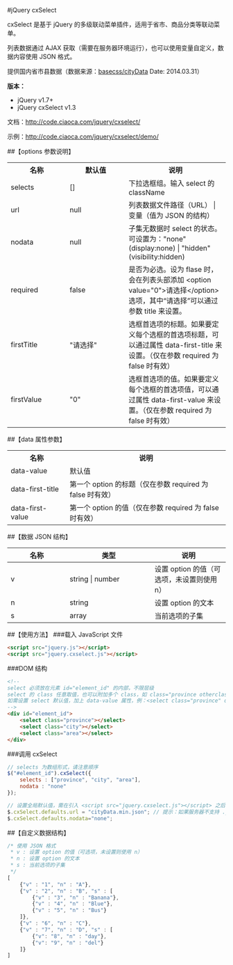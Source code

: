 #jQuery cxSelect

cxSelect 是基于 jQuery 的多级联动菜单插件，适用于省市、商品分类等联动菜单。

列表数据通过 AJAX 获取（需要在服务器环境运行），也可以使用变量自定义，数据内容使用 JSON 格式。

提供国内省市县数据（数据来源：<a href="https://github.com/basecss/cityData" target="_blank">basecss/cityData</a> Date: 2014.03.31）

**版本：**
* jQuery v1.7+
* jQuery cxSelect v1.3

文档：http://code.ciaoca.com/jquery/cxselect/

示例：http://code.ciaoca.com/jquery/cxselect/demo/

##【options 参数说明】
<table>
    <tr>
        <th width="120">名称</th>
        <th width="120">默认值</th>
        <th>说明</th>
    </tr>
    <tr>
        <td>selects</td>
        <td>[]</td>
        <td>下拉选框组。输入 select 的 className</td>
    </tr>
    <tr>
        <td>url</td>
        <td>null</td>
        <td>列表数据文件路径（URL） | 变量（值为 JSON 的结构）</td>
    </tr>
    <tr>
        <td>nodata</td>
        <td>null</td>
        <td>子集无数据时 select 的状态。可设置为："none"(display:none) | "hidden"(visibility:hidden)</td>
    </tr>
    <tr>
        <td>required</td>
        <td>false</td>
        <td>是否为必选。设为 flase 时，会在列表头部添加 &lt;option value="0"&gt;请选择&lt;/option&gt; 选项，其中“请选择”可以通过参数 title 来设置。</td>
    </tr>
    <tr>
        <td>firstTitle</td>
        <td>"请选择"</td>
        <td>选框首选项的标题。如果要定义每个选框的首选项标题，可以通过属性 data-first-title 来设置。（仅在参数 required 为 false 时有效）</td>
    </tr>
    <tr>
        <td>firstValue</td>
        <td>"0"</td>
        <td>选框首选项的值。如果要定义每个选框的首选项值，可以通过属性 data-first-value 来设置。（仅在参数 required 为 false 时有效）</td>
    </tr>
</table>

##【data 属性参数】
<table>
    <tr>
        <th width="120">名称</th>
        <th>说明</th>
    </tr>
    <tr>
        <td>data-value</td>
        <td>默认值</td>
    </tr>
	<tr>
		<td>data-first-title</td>
		<td>第一个 option 的标题（仅在参数 required 为 false 时有效）</td>
	</tr>
	<tr>
		<td>data-first-value</td>
		<td>第一个 option 的值（仅在参数 required 为 false 时有效）</td>
	</tr>
</table>

##【数据 JSON 结构】
<table>
    <thead>
        <tr>
            <th width="120">名称</th>
            <th width="180">类型</th>
            <th>说明</th>
        </tr>
    </thead>
    <tr>
        <td>v</td>
        <td>string | number</td>
        <td>设置 option 的值（可选项，未设置则使用 n）</td>
    </tr>
    <tr>
        <td>n</td>
        <td>string</td>
        <td>设置 option 的文本</td>
    </tr>
    <tr>
        <td>s</td>
        <td>array</td>
        <td>当前选项的子集</td>
    </tr>
</table>

##【使用方法】
###载入 JavaScript 文件
```html
<script src="jquery.js"></script> 
<script src="jquery.cxselect.js"></script>
```

###DOM 结构
```html
<!--
select 必须放在元素 id="element_id" 的内部，不限层级 
select 的 class 任意取值，也可以附加多个 class，如 class="province otherclass"，在调用时只需要输入其中一个即可，但是不能重复
如需设置 select 默认值，加上 data-value 属性，例：<select class="province" data-value="浙江省"></select>
-->
<div id="element_id">
    <select class="province"></select>
    <select class="city"></select>
    <select class="area"></select>
</div>
```

###调用 cxSelect
``` javascript
// selects 为数组形式，请注意顺序 
$("#element_id").cxSelect({
    selects : ["province", "city", "area"],
    nodata : "none"
});

// 设置全局默认值，需在引入 <script src="jquery.cxselect.js"></script> 之后，调用之前设置
$.cxSelect.defaults.url = "cityData.min.json"; // 提示：如果服务器不支持 .json 类型文件，请将文件改为 .js 文件
$.cxSelect.defaults.nodata="none";
```


##【自定义数据结构】
``` javascript
/* 使用 JSON 格式
 * v : 设置 option 的值（可选项，未设置则使用 n）
 * n : 设置 option 的文本
 * s : 当前选项的子集
 */
[
    {"v" : "1", "n" : "A"},
    {"v" : "2", "n" : "B", "s" : [
        {"v" : "3", "n" : "Banana"},
        {"v" : "4", "n" : "Blue"},
        {"v" : "5", "n" : "Bus"}
    ]},
    {"v" : "6", "n" : "C"},
    {"v" : "7", "n" : "D", "s" : [
        {"v": "8", "n" : "day"},
        {"v": "9", "n" : "del"}
    ]}
]
```
